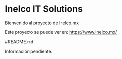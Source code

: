 # Inelco IT Solutions

Bienvenido al proyecto de Inelco.mx

Este proyecto se puede ver en:
https://www.inelco.mx/

#README.md

Información pendiente.
